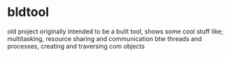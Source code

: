 bldtool
=======

old project originally intended to be a built tool, shows some cool stuff like; multitasking, resource sharing and communication btw threads and processes, creating and traversing com objects

